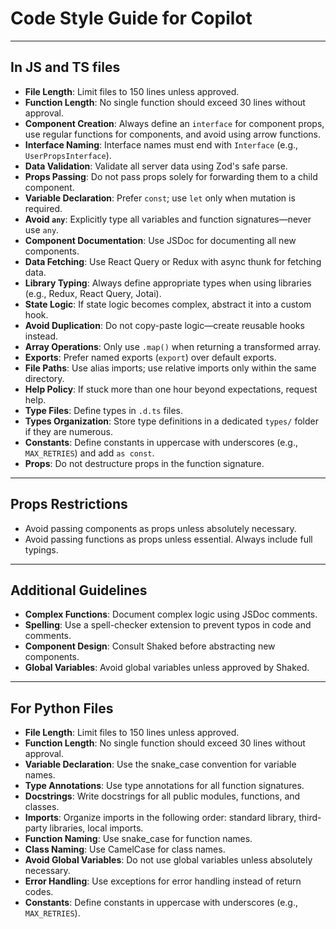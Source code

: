 # Code Style Guide for Copilot

---------------

## In JS and TS files
- **File Length**: Limit files to 150 lines unless approved.
- **Function Length**: No single function should exceed 30 lines without approval.
- **Component Creation**: Always define an `interface` for component props, use regular functions for components, and avoid using arrow functions.
- **Interface Naming**: Interface names must end with `Interface` (e.g., `UserPropsInterface`).
- **Data Validation**: Validate all server data using Zod's safe parse.
- **Props Passing**: Do not pass props solely for forwarding them to a child component.
- **Variable Declaration**: Prefer `const`; use `let` only when mutation is required.
- **Avoid `any`**: Explicitly type all variables and function signatures—never use `any`.
- **Component Documentation**: Use JSDoc for documenting all new components.
- **Data Fetching**: Use React Query or Redux with async thunk for fetching data.
- **Library Typing**: Always define appropriate types when using libraries (e.g., Redux, React Query, Jotai).
- **State Logic**: If state logic becomes complex, abstract it into a custom hook.
- **Avoid Duplication**: Do not copy-paste logic—create reusable hooks instead.
- **Array Operations**: Only use `.map()` when returning a transformed array.
- **Exports**: Prefer named exports (`export`) over default exports.
- **File Paths**: Use alias imports; use relative imports only within the same directory.
- **Help Policy**: If stuck more than one hour beyond expectations, request help.
- **Type Files**: Define types in `.d.ts` files.
- **Types Organization**: Store type definitions in a dedicated `types/` folder if they are numerous.
- **Constants**: Define constants in uppercase with underscores (e.g., `MAX_RETRIES`) and add `as const`.
- **Props**: Do not destructure props in the function signature.
---

## Props Restrictions

- Avoid passing components as props unless absolutely necessary.
- Avoid passing functions as props unless essential. Always include full typings.

---

## Additional Guidelines

- **Complex Functions**: Document complex logic using JSDoc comments.
- **Spelling**: Use a spell-checker extension to prevent typos in code and comments.
- **Component Design**: Consult Shaked before abstracting new components.
- **Global Variables**: Avoid global variables unless approved by Shaked.


----------

## For Python Files
- **File Length**: Limit files to 150 lines unless approved.
- **Function Length**: No single function should exceed 30 lines without approval.
- **Variable Declaration**: Use the snake_case convention for variable names.
- **Type Annotations**: Use type annotations for all function signatures.
- **Docstrings**: Write docstrings for all public modules, functions, and classes.
- **Imports**: Organize imports in the following order: standard library, third-party libraries, local imports.
- **Function Naming**: Use snake_case for function names.
- **Class Naming**: Use CamelCase for class names.
- **Avoid Global Variables**: Do not use global variables unless absolutely necessary.
- **Error Handling**: Use exceptions for error handling instead of return codes.
- **Constants**: Define constants in uppercase with underscores (e.g., `MAX_RETRIES`).
